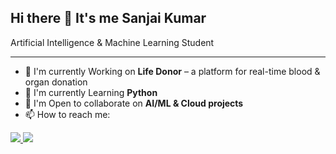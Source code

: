 ## Hi there 👋 It's me Sanjai Kumar

Artificial Intelligence & Machine Learning Student

---

- 🔭 I'm currently Working on **Life Donor** – a platform for real-time blood & organ donation  
- 🌱 I'm currently Learning **Python**  
- 👯 I'm Open to collaborate on **AI/ML & Cloud projects**  
- 📫 How to reach me:

<a href="https://mail.google.com/mail/?view=cm&fs=1&to=sanjaiks05@gmail.com">
  <img src="https://img.shields.io/badge/Gmail-D14836?style=for-the-badge&logo=gmail&logoColor=white" />
</a>
<a href="https://www.linkedin.com/in/sanjai-kumar-s05k06/">
  <img src="https://img.shields.io/badge/LinkedIn-0077B5?style=for-the-badge&logo=linkedin&logoColor=white" />
</a>




